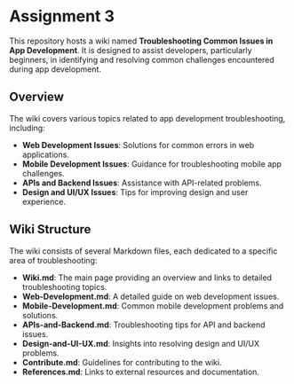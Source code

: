 # Assignment 3

This repository hosts a wiki named **Troubleshooting Common Issues in App Development**. It is designed to assist developers, particularly beginners, in identifying and resolving common challenges encountered during app development.

## Overview

The wiki covers various topics related to app development troubleshooting, including:

- **Web Development Issues**: Solutions for common errors in web applications.
- **Mobile Development Issues**: Guidance for troubleshooting mobile app challenges.
- **APIs and Backend Issues**: Assistance with API-related problems.
- **Design and UI/UX Issues**: Tips for improving design and user experience.

## Wiki Structure

The wiki consists of several Markdown files, each dedicated to a specific area of troubleshooting:

- **Wiki.md**: The main page providing an overview and links to detailed troubleshooting topics.
- **Web-Development.md**: A detailed guide on web development issues.
- **Mobile-Development.md**: Common mobile development problems and solutions.
- **APIs-and-Backend.md**: Troubleshooting tips for API and backend issues.
- **Design-and-UI-UX.md**: Insights into resolving design and UI/UX problems.
- **Contribute.md**: Guidelines for contributing to the wiki.
- **References.md**: Links to external resources and documentation.



